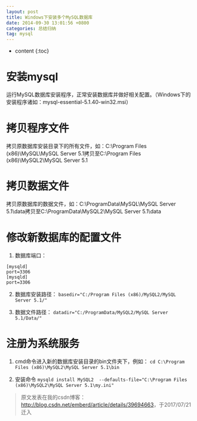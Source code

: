 ```yaml
---
layout: post
title: Windows下安装多个MySQL数据库
date: 2014-09-30 13:01:56 +0800
categories: 总结归纳
tag: mysql
---
```


* content
{:toc}

# 安装mysql
运行MySQL数据库安装程序，正常安装数据库并做好相关配置。（Windows下的安装程序诸如：mysql-essential-5.1.40-win32.msi）

# 拷贝程序文件
拷贝原数据库安装目录下的所有文件，如：C:\Program Files (x86)\MySQL\MySQL Server 5.1拷贝至C:\Program Files (x86)\MySQL2\MySQL Server 5.1

# 拷贝数据文件
拷贝原数据库的数据文件，如：C:\ProgramData\MySQL\MySQL Server 5.1\data拷贝至C:\ProgramData\MySQL2\MySQL Server 5.1\data

# 修改新数据库的配置文件
1. 数据库端口：
```
[mysqld]
port=3306
[mysqld]
port=3306
```

2. 数据库安装路径：
```basedir="C:/Program Files (x86)/MySQL2/MySQL Server 5.1/"```

3. 数据文件路径：
```datadir="C:/ProgramData/MySQL2/MySQL Server 5.1/Data/"```

# 注册为系统服务
1. cmd命令进入新的数据库安装目录的bin文件夹下，例如：
```cd C:\Program Files (x86)\MySQL2\MySQL Server 5.1\bin```

2. 安装命令
```mysqld install MySQL2  --defaults-file="C:\Program Files (x86)\MySQL2\MySQL Server 5.1\my.ini"```

> 原文发表在我的csdn博客：<http://blog.csdn.net/emberd/article/details/39694663>，于2017/07/21迁入